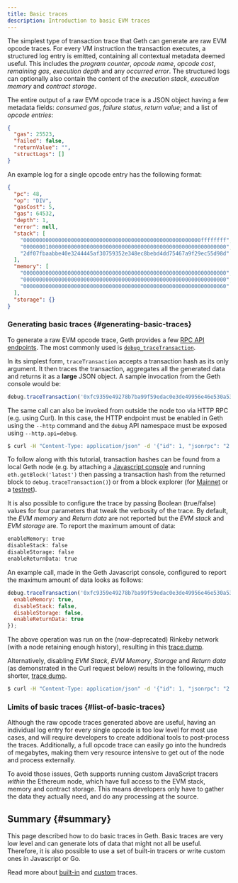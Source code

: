 ```yaml
---
title: Basic traces
description: Introduction to basic EVM traces
---
```


The simplest type of transaction trace that Geth can generate are raw EVM opcode traces. For every VM instruction the transaction executes, a structured log entry is emitted, containing all contextual metadata deemed useful. This includes the _program counter_, _opcode name_, _opcode cost_, _remaining gas_, _execution depth_ and any _occurred error_. The structured logs can optionally also contain the content of the _execution stack_, _execution memory_ and _contract storage_.

The entire output of a raw EVM opcode trace is a JSON object having a few metadata fields: _consumed gas_, _failure status_, _return value_; and a list of _opcode entries_:

```json
{
  "gas": 25523,
  "failed": false,
  "returnValue": "",
  "structLogs": []
}
```

An example log for a single opcode entry has the following format:

```json
{
  "pc": 48,
  "op": "DIV",
  "gasCost": 5,
  "gas": 64532,
  "depth": 1,
  "error": null,
  "stack": [
    "00000000000000000000000000000000000000000000000000000000ffffffff",
    "0000000100000000000000000000000000000000000000000000000000000000",
    "2df07fbaabbe40e3244445af30759352e348ec8bebd4dd75467a9f29ec55d98d"
  ],
  "memory": [
    "0000000000000000000000000000000000000000000000000000000000000000",
    "0000000000000000000000000000000000000000000000000000000000000000",
    "0000000000000000000000000000000000000000000000000000000000000060"
  ],
  "storage": {}
}
```

### Generating basic traces {#generating-basic-traces}

To generate a raw EVM opcode trace, Geth provides a few [RPC API endpoints](/docs/interacting-with-geth/rpc/ns-debug). The most commonly used is [`debug_traceTransaction`](/docs/interacting-with-geth/rpc/ns-debug#debug_tracetransaction).

In its simplest form, `traceTransaction` accepts a transaction hash as its only argument. It then traces the transaction, aggregates all the generated
data and returns it as a **large** JSON object. A sample invocation from the Geth console would be:

```js
debug.traceTransaction('0xfc9359e49278b7ba99f59edac0e3de49956e46e530a53c15aa71226b7aa92c6f');
```

The same call can also be invoked from outside the node too via HTTP RPC (e.g. using Curl). In this case, the HTTP endpoint must be enabled in Geth using the `--http` command and the `debug` API namespace must be exposed using `--http.api=debug`.

```sh
$ curl -H "Content-Type: application/json" -d '{"id": 1, "jsonrpc": "2.0", "method": "debug_traceTransaction", "params": ["0xfc9359e49278b7ba99f59edac0e3de49956e46e530a53c15aa71226b7aa92c6f"]}' localhost:8545
```

To follow along with this tutorial, transaction hashes can be found from a local Geth node (e.g. by attaching a [Javascript console](/docs/interacting-with-geth/javascript-console) and running `eth.getBlock('latest')` then passing a transaction hash from the returned block to `debug.traceTransaction()`) or from a block explorer (for [Mainnet](https://etherscan.io/) or a [testnet](https://goerli.etherscan.io/)).

It is also possible to configure the trace by passing Boolean (true/false) values for four parameters that tweak the verbosity of the trace. By default, the _EVM memory_ and _Return data_ are not reported but the _EVM stack_ and _EVM storage_ are. To report the maximum amount of data:

```sh
enableMemory: true
disableStack: false
disableStorage: false
enableReturnData: true
```

An example call, made in the Geth Javascript console, configured to report the maximum amount of data looks as follows:

```js
debug.traceTransaction('0xfc9359e49278b7ba99f59edac0e3de49956e46e530a53c15aa71226b7aa92c6f', {
  enableMemory: true,
  disableStack: false,
  disableStorage: false,
  enableReturnData: true
});
```

The above operation was run on the (now-deprecated) Rinkeby network (with a node retaining enough history), resulting in this [trace dump](https://gist.github.com/karalabe/c91f95ac57f5e57f8b950ec65ecc697f).

Alternatively, disabling _EVM Stack_, _EVM Memory_, _Storage_ and _Return data_ (as demonstrated in the Curl request below) results in the following, much shorter, [trace dump](https://gist.github.com/karalabe/d74a7cb33a70f2af75e7824fc772c5b4).

```sh
$ curl -H "Content-Type: application/json" -d '{"id": 1, "jsonrpc": "2.0", "method": "debug_traceTransaction", "params": ["0xfc9359e49278b7ba99f59edac0e3de49956e46e530a53c15aa71226b7aa92c6f", {"disableStack": true, "disableStorage": true}]}' localhost:8545
```

### Limits of basic traces {#list-of-basic-traces}

Although the raw opcode traces generated above are useful, having an individual log entry for every single opcode is too low level for most use cases,
and will require developers to create additional tools to post-process the traces. Additionally, a full opcode trace can easily go into the hundreds of megabytes, making them very resource intensive to get out of the node and process externally.

To avoid those issues, Geth supports running custom JavaScript tracers _within_ the Ethereum node, which have full access to the EVM stack, memory and contract storage. This means developers only have to gather the data they actually need, and do any processing at the source.

## Summary {#summary}

This page described how to do basic traces in Geth. Basic traces are very low level and can generate lots of data that might not all be useful. Therefore, it is also possible to use a set of built-in tracers or write custom ones in Javascript or Go.

Read more about [built-in](/docs/developers/evm-tracing/built-in-tracers) and [custom](/docs/developers/evm-tracing/custom-tracer) traces.
